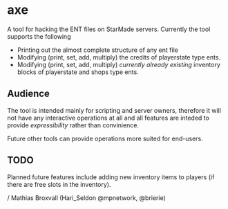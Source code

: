 axe
===

A tool for hacking the ENT files on StarMade servers. Currently the tool supports the following 

   * Printing out the almost complete structure of any ent file
   * Modifying (print, set, add, multiply) the credits of playerstate type ents. 
   * Modifying (print, set, add, multiply) _currently already existing_ inventory blocks of playerstate and shops type ents. 

Audience
--------

The tool is intended mainly for scripting and server owners, therefore it will not have any interactive operations at all and all features are inteded to provide _expressibility_ rather than convinience. 

Future other tools can provide operations more suited for end-users.

TODO
----
Planned future features include adding new inventory items to players (if there are free slots in the inventory). 


/ Mathias Broxvall (Hari_Seldon @mpnetwork, @brierie)
